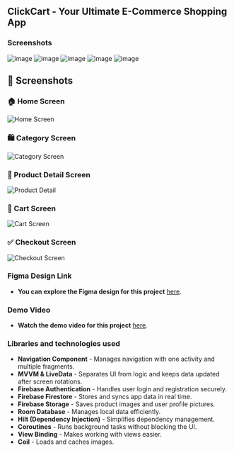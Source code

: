 ## ClickCart - Your Ultimate E-Commerce Shopping App
### Screenshots
![image](https://github.com/KarimovEldar/ClickCart/assets/142349187/01b968b7-cef0-4de5-9392-0546edee793b)
![image](https://github.com/KarimovEldar/ClickCart/assets/142349187/95ccf01a-4014-4fa4-aab5-93bdd39999c8)
![image](https://github.com/KarimovEldar/ClickCart/assets/142349187/e5f28dcd-51c9-4771-8226-40a95968b7cb)
![image](https://github.com/KarimovEldar/ClickCart/assets/142349187/db37d07a-c6db-445a-8f64-c93ba4397fb0)
![image](https://github.com/KarimovEldar/ClickCart/assets/142349187/9620c5fd-5167-4857-8858-89eda7284d3e)

## 📸 Screenshots

### 🏠 Home Screen
![Home Screen](https://github.com/KarimovEldar/ClickCart/assets/142349187/01b968b7-cef0-4de5-9392-0546edee793b)

### 🛍️ Category Screen
![Category Screen](https://github.com/KarimovEldar/ClickCart/assets/142349187/95ccf01a-4014-4fa4-aab5-93bdd39999c8)

### 🔎 Product Detail Screen
![Product Detail](https://github.com/KarimovEldar/ClickCart/assets/142349187/e5f28dcd-51c9-4771-8226-40a95968b7cb)

### 🛒 Cart Screen
![Cart Screen](https://github.com/KarimovEldar/ClickCart/assets/142349187/db37d07a-c6db-445a-8f64-c93ba4397fb0)

### ✅ Checkout Screen
![Checkout Screen](https://github.com/KarimovEldar/ClickCart/assets/142349187/9620c5fd-5167-4857-8858-89eda7284d3e)


### Figma Design Link
- **You can explore the Figma design for this project** [here](https://www.figma.com/file/ijaQwVIHjUr6wCnvEG63CO/ClickCart?type=design&node-id=0-1&mode=design&t=QWapesuzcXBi7Cbc-0).

### Demo Video
- **Watch the demo video for this project** [here](https://player.vimeo.com/progressive_redirect/playback/882452549/rendition/720p/file.mp4?loc=external&signature=63908df93db536fdb7ece444551033d73ce401da6bac95b70bd413fc44ec58fc).

### Libraries and technologies used

- **Navigation Component** - Manages navigation with one activity and multiple fragments.  
- **MVVM & LiveData** - Separates UI from logic and keeps data updated after screen rotations.  
- **Firebase Authentication** - Handles user login and registration securely.  
- **Firebase Firestore** - Stores and syncs app data in real time.  
- **Firebase Storage** - Saves product images and user profile pictures.  
- **Room Database** - Manages local data efficiently.  
- **Hilt (Dependency Injection)** - Simplifies dependency management.  
- **Coroutines** - Runs background tasks without blocking the UI.  
- **View Binding** - Makes working with views easier.  
- **Coil** - Loads and caches images.  

